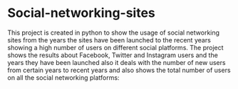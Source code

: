 # Social-networking-sites
This project is created in python to show the usage of social networking sites from the years the sites have been launched to the recent years showing a high number of users on different social platforms. The project shows the results about Facebook, Twitter and Instagram users and the years they have been launched also it deals with the number of new users from certain years to recent years and also shows the total number of users on all the social networking platforms:
